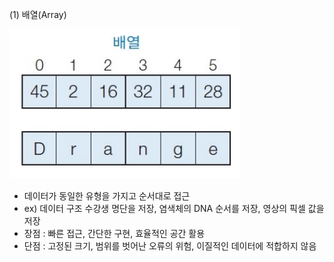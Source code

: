 (1) 배열(Array)

![array](https://github.com/BangYunseo/TIL/blob/main/CS/Data%20Structure/Image/array.PNG)
 - 데이터가 동일한 유형을 가지고 순서대로 접근
- ex) 데이터 구조 수강생 명단을 저장, 염색체의 DNA 순서를 저장, 영상의 픽셀 값을 저장
- 장점 : 빠른 접근, 간단한 구현, 효율적인 공간 활용
- 단점 : 고정된 크기, 범위를 벗어난 오류의 위험, 이질적인 데이터에 적합하지 않음
